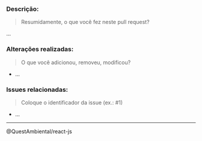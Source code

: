 ### Descrição:
> Resumidamente, o que você fez neste pull request?

...

### Alterações realizadas:
> O que você adicionou, removeu, modificou?

- ...

### Issues relacionadas:
> Coloque o identificador da issue (ex.: #1)

- ...

---

@QuestAmbiental/react-js 
